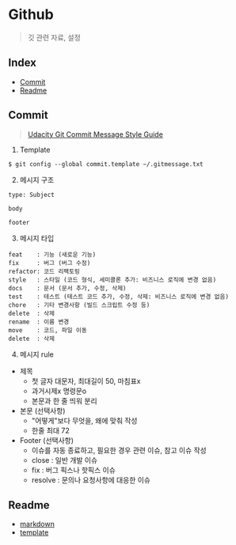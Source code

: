 # Github
> 깃 관련 자료, 설정

## Index
- [Commit](#commit)
- [Readme](#readme)

## Commit
> [Udacity Git Commit Message Style Guide](https://udacity.github.io/git-styleguide/, "commit msg link")
1. Template
  ```
  $ git config --global commit.template ~/.gitmessage.txt
  ```
2. 메시지 구조
  ```
  type: Subject

  body

  footer
  ```
3. 메시지 타입
  ```
  feat    : 기능 (새로운 기능)
  fix     : 버그 (버그 수정)
  refactor: 코드 리팩토링
  style   : 스타일 (코드 형식, 세미콜론 추가: 비즈니스 로직에 변경 없음)
  docs    : 문서 (문서 추가, 수정, 삭제)
  test    : 테스트 (테스트 코드 추가, 수정, 삭제: 비즈니스 로직에 변경 없음)
  chore   : 기타 변경사항 (빌드 스크립트 수정 등)
  delete  : 삭제
  rename  : 이름 변경
  move    : 코드, 파일 이동
  delete  : 삭제
  ```
4. 메시지 rule
- 제목
  - 첫 글자 대문자, 최대길이 50, 마침표x
  - 과거시제x 명령문o
  - 본문과 한 줄 띄워 분리
- 본문 (선택사항)
  - "어떻게"보다 무엇을, 왜에 맞춰 작성
  - 한줄 최대 72
- Footer (선택사항)
  - 이슈를 자동 종료하고, 필요한 경우 관련 이슈, 참고 이슈 작성
  - close : 일반 개발 이슈
  - fix : 버그 픽스나 핫픽스 이슈
  - resolve : 문의나 요청사항에 대응한 이슈
## Readme
- [markdown](https://gist.github.com/ihoneymon/652be052a0727ad59601)
- [template](https://github.com/sujinleeme/readme-template/tree/master/korean) 
